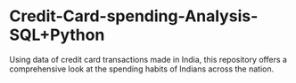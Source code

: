 # Credit-Card-spending-Analysis-SQL+Python
Using data of credit card transactions made in India, this repository offers a comprehensive look at the spending habits of Indians across the nation.
